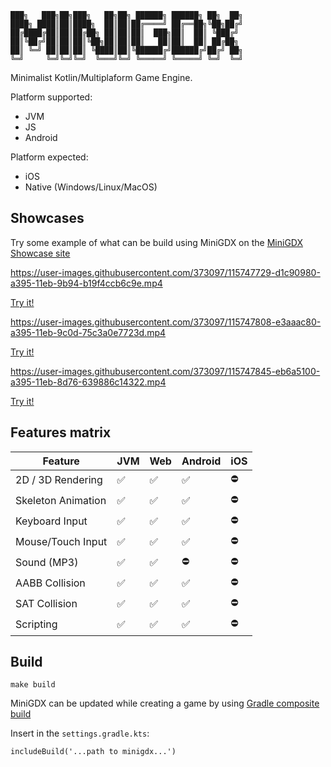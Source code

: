 ```
███╗   ███╗██╗███╗   ██╗██╗ ██████╗ ██████╗ ██╗  ██╗
████╗ ████║██║████╗  ██║██║██╔════╝ ██╔══██╗╚██╗██╔╝
██╔████╔██║██║██╔██╗ ██║██║██║  ███╗██║  ██║ ╚███╔╝
██║╚██╔╝██║██║██║╚██╗██║██║██║   ██║██║  ██║ ██╔██╗
██║ ╚═╝ ██║██║██║ ╚████║██║╚██████╔╝██████╔╝██╔╝ ██╗
╚═╝     ╚═╝╚═╝╚═╝  ╚═══╝╚═╝ ╚═════╝ ╚═════╝ ╚═╝  ╚═╝
```

Minimalist Kotlin/Multiplaform Game Engine.

Platform supported: 
- JVM
- JS
- Android

Platform expected:
- iOS 
- Native (Windows/Linux/MacOS)

## Showcases

Try some example of what can be build using MiniGDX on the [MiniGDX Showcase site](https://minigdx.github.io/minigdx-showcase/)

https://user-images.githubusercontent.com/373097/115747729-d1c90980-a395-11eb-9b94-b19f4ccb6c9e.mp4

[Try it!](https://minigdx.github.io/minigdx-showcase/2021/03/20/2D-platformer.html)

https://user-images.githubusercontent.com/373097/115747808-e3aaac80-a395-11eb-9c0d-75c3a0e7723d.mp4

[Try it!](https://minigdx.github.io/minigdx-showcase/2021/03/28/3D-example.html)

https://user-images.githubusercontent.com/373097/115747845-eb6a5100-a395-11eb-8d76-639886c14322.mp4

[Try it!](https://minigdx.github.io/minigdx-showcase/2021/03/28/Dance.html)


## Features matrix

|      Feature       | JVM | Web | Android | iOS |
|--------------------|-----|-----|---------|-----|
| 2D / 3D Rendering  | ✅   | ✅   | ✅       | ⛔️  |
| Skeleton Animation | ✅   | ✅   | ✅       | ⛔️  |
| Keyboard Input     | ✅   | ✅   | ✅       | ⛔️  |
| Mouse/Touch Input  | ✅   | ✅   | ✅       | ⛔️  |
| Sound (MP3)        | ✅   | ✅   | ⛔️      | ⛔️  |
| AABB Collision  | ✅   | ✅   | ✅       | ⛔️  |
| SAT Collision  | ✅   | ✅   | ✅       | ⛔️  |
| Scripting  | ✅   | ✅   | ✅       | ⛔️  |

## Build

```
make build
```

MiniGDX can be updated while creating a game by using [Gradle composite build](https://docs.gradle.org/current/userguide/composite_builds.html)

Insert in the `settings.gradle.kts`: 
```
includeBuild('...path to minigdx...')
```
